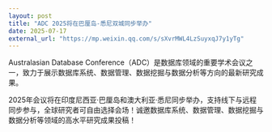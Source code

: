 ```yaml
---
layout: post
title: "ADC 2025将在巴厘岛-悉尼双城同步举办"
date: 2025-07-17
external_url: "https://mp.weixin.qq.com/s/sXvrMWL4LzSuyxqJ7y1yTg"
---
```


Australasian Database Conference（ADC）是数据库领域的重要学术会议之一，致力于展示数据库系统、数据管理、数据挖掘与数据分析等方向的最新研究成果。

2025年会议将在印度尼西亚·巴厘岛和澳大利亚·悉尼同步举办，支持线下与远程同步参与，全球研究者可自由选择会场！诚邀数据库系统、数据管理、数据挖掘与数据分析等领域的高水平研究成果投稿！